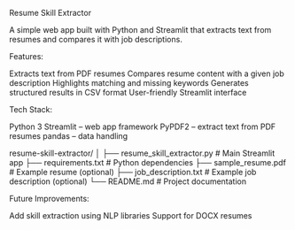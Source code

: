 Resume Skill Extractor

A simple web app built with Python and Streamlit that extracts text from resumes and compares it with job descriptions.

Features:

Extracts text from PDF resumes
Compares resume content with a given job description
Highlights matching and missing keywords
Generates structured results in CSV format
User-friendly Streamlit interface

Tech Stack:

Python 3
Streamlit – web app framework
PyPDF2 – extract text from PDF resumes
pandas – data handling

resume-skill-extractor/
│
├── resume_skill_extractor.py   # Main Streamlit app
├── requirements.txt            # Python dependencies
├── sample_resume.pdf           # Example resume (optional)
├── job_description.txt         # Example job description (optional)
└── README.md                   # Project documentation

Future Improvements:

Add skill extraction using NLP libraries
Support for DOCX resumes


